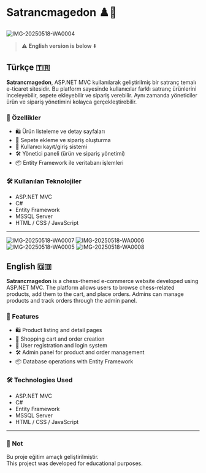 # Satrancmagedon ♟️🛒

![IMG-20250518-WA0004](https://github.com/user-attachments/assets/3d237b1b-8667-4d29-89ef-b2a96e31bc96)


> ⚠️ **English version is below** ⬇️  

## Türkçe 🇹🇷

**Satrancmagedon**, ASP.NET MVC kullanılarak geliştirilmiş bir satranç temalı e-ticaret sitesidir. Bu platform sayesinde kullanıcılar farklı satranç ürünlerini inceleyebilir, sepete ekleyebilir ve sipariş verebilir. Aynı zamanda yöneticiler ürün ve sipariş yönetimini kolayca gerçekleştirebilir.

### 🚀 Özellikler
- 🛍️ Ürün listeleme ve detay sayfaları
- 🧺 Sepete ekleme ve sipariş oluşturma
- 👤 Kullanıcı kayıt/giriş sistemi
- 🛠️ Yönetici paneli (ürün ve sipariş yönetimi)
- 📦 Entity Framework ile veritabanı işlemleri

### 🛠️ Kullanılan Teknolojiler
- ASP.NET MVC
- C#
- Entity Framework
- MSSQL Server
- HTML / CSS / JavaScript

---

![IMG-20250518-WA0007](https://github.com/user-attachments/assets/227ef0c3-cbe4-43b1-a6ec-d503bdf98974)
![IMG-20250518-WA0006](https://github.com/user-attachments/assets/757d8a00-4cf0-483e-96d4-e173dc5e6fb2)
![IMG-20250518-WA0005](https://github.com/user-attachments/assets/e5f8a909-162d-46c3-97a0-68137afed90d)
![IMG-20250518-WA0008](https://github.com/user-attachments/assets/d601745c-5237-4215-9b57-09d04c2f7838)


## English 🇬🇧

**Satrancmagedon** is a chess-themed e-commerce website developed using ASP.NET MVC. The platform allows users to browse chess-related products, add them to the cart, and place orders. Admins can manage products and track orders through the admin panel.

### 🚀 Features
- 🛍️ Product listing and detail pages
- 🧺 Shopping cart and order creation
- 👤 User registration and login system
- 🛠️ Admin panel for product and order management
- 📦 Database operations with Entity Framework

### 🛠️ Technologies Used
- ASP.NET MVC
- C#
- Entity Framework
- MSSQL Server
- HTML / CSS / JavaScript

---

### 📌 Not
Bu proje eğitim amaçlı geliştirilmiştir.  
This project was developed for educational purposes.


